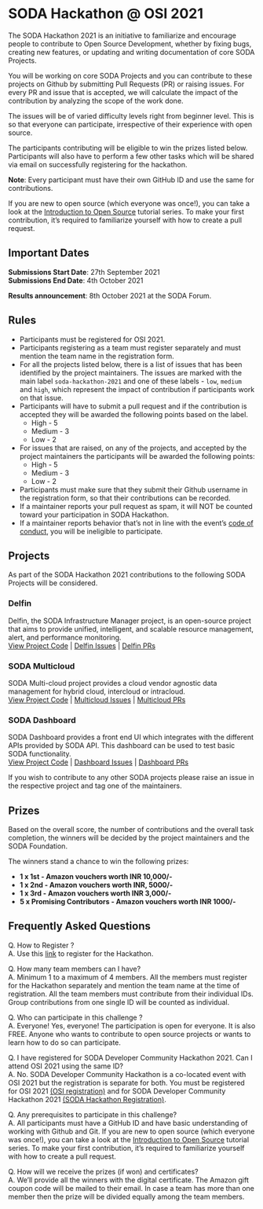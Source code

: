 # SODA Hackathon @ OSI 2021
The SODA Hackathon 2021 is an initiative to familiarize and encourage people to contribute to Open Source Development, whether by fixing bugs, creating new features, or updating and writing documentation of core SODA Projects.


You will be working on core SODA Projects and you can contribute to these projects on Github by submitting Pull Requests (PR) or raising issues. For every PR and issue that is accepted, we will calculate the impact of the contribution by analyzing the scope of the work done.

The issues will be of varied difficulty levels right from beginner level. This is so that everyone can  participate, irrespective of their experience with open source. 

The participants contributing will be eligible to win the prizes listed below. Participants will also have to perform a few other tasks which will be shared via email on successfully registering for the hackathon.

**Note**: Every participant must have their own GitHub ID and use the same for contributions.

If you are new to open source (which everyone was once!), you can take a look at the [Introduction to Open Source](https://www.digitalocean.com/community/tutorial_series/an-introduction-to-open-source) tutorial series. To make your first contribution, it’s required to familiarize yourself with how to create a pull request.

## Important Dates
**Submissions Start Date**: 27th September 2021  
**Submissions End Date**: 4th October 2021

**Results announcement**: 8th October 2021 at the SODA Forum.

## Rules
- Participants must be registered for OSI 2021.
- Participants registering as a team must register separately and must mention the team name in the registration form.
- For all the projects listed below, there is a list of issues that has been identified by the project maintainers. The issues are marked with the main label `soda-hackathon-2021` and one of these labels - `low`, `medium` and `high`, which represent the impact of contribution if participants work on that issue. 
- Participants will have to submit a pull request and if the contribution is accepted they will be awarded the following points based on the label.
  - High - 5
  - Medium - 3
  - Low - 2
- For issues that are raised, on any of the projects, and accepted by the project maintainers the participants will be awarded the following points:
  - High - 5
  - Medium - 3
  - Low - 2
- Participants must make sure that they submit their Github username in the registration form, so that their contributions can be recorded.
- If a maintainer reports your pull request as spam, it will NOT be counted toward your participation in SODA Hackathon.
- If a maintainer reports behavior that’s not in line with the event’s [code of conduct](https://sodafoundation.io/events/soda-osi-2021/code-of-conduct/), you will be ineligible to participate.

## Projects
As part of the SODA Hackathon 2021 contributions to the following SODA Projects will be considered.
### Delfin
Delfin, the SODA Infrastructure Manager project, is an open-source project that aims to provide unified, intelligent, and scalable resource management, alert, and  performance monitoring.  
[View Project Code](https://github.com/sodafoundation/delfin) | [Delfin Issues](https://github.com/sodafoundation/delfin/issues) | [Delfin PRs](https://github.com/sodafoundation/delfin/pulls)

### SODA Multicloud
SODA Multi-cloud project provides a cloud vendor agnostic data management for hybrid cloud, intercloud or intracloud.  
[View Project Code](https://github.com/sodafoundation/multi-cloud) | [Multicloud Issues](https://github.com/sodafoundation/multi-cloud/issues) | [Multicloud PRs](https://github.com/sodafoundation/multi-cloud/pulls)

### SODA Dashboard
SODA Dashboard provides a front end UI which integrates with the different APIs provided by SODA API. This dashboard can be used to test basic SODA functionality.  
[View Project Code](https://github.com/sodafoundation/dashboard) | [Dashboard Issues](https://github.com/sodafoundation/dashboard/issues) | [Dashboard PRs](https://github.com/sodafoundation/dashboard/pulls)

If you wish to contribute to any other SODA projects please raise an issue in the respective project and tag one of the maintainers.

## Prizes

Based on the overall score, the number of contributions and the overall task completion, the winners will be decided by the project maintainers and the SODA Foundation.

The winners stand a chance to win the following prizes:
- **1 x 1st - Amazon vouchers worth INR 10,000/-**
- **1 x 2nd - Amazon vouchers worth INR, 5000/-**
- **1 x 3rd - Amazon vouchers worth INR 3,000/-**
- **5 x Promising Contributors - Amazon vouchers worth INR 1000/-**

## Frequently Asked Questions

Q. How to Register ?  
A. Use this [link](https://sodafoundation.io/events/soda-osi-2021/) to register for the Hackathon.

Q. How many team members can I have?  
A. Minimum 1 to a maximum of 4 members. All the members must register for the Hackathon separately and mention the team name at the time of registration. All the team members must contribute from their individual IDs. Group contributions from one single ID will be counted as individual.

Q. Who can participate in this challenge ?  
A. Everyone! Yes, everyone! The participation is open for everyone. It is also FREE. Anyone who wants to contribute to open source projects or wants to learn how to do so can participate.

Q. I have registered for SODA Developer Community Hackathon 2021. Can I attend OSI 2021 using the same ID?   
A. No. SODA Developer Community Hackathon is a co-located event with OSI 2021 but the registration is separate for both. You must be registered for OSI 2021 [(OSI registration)](https://home.techworldcongress.com/OSIRegistration) and for SODA Developer Community Hackathon 2021 [(SODA Hackathon Registration)](https://sodafoundation.io/events/soda-osi-2021/).

Q. Any prerequisites to participate in this challenge?  
A. All participants must have a GitHub ID and have basic understanding of working with Github and Git. If you are new to open source (which everyone was once!), you can take a look at the [Introduction to Open Source](https://www.digitalocean.com/community/tutorial_series/an-introduction-to-open-source) tutorial series. To make your first contribution, it’s required to familiarize yourself with how to create a pull request.


Q. How will we receive the prizes (if won) and certificates?  
A. We’ll provide all the winners with the digital certificate. The Amazon gift coupon code will be mailed to their email. In case a team has more than one member then the prize will be divided equally among the team members.
